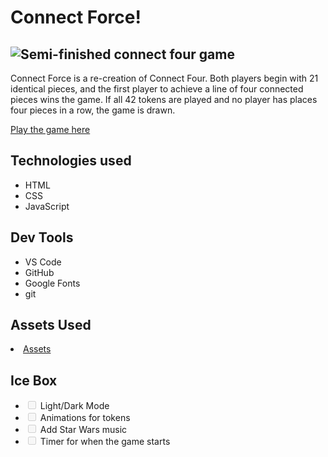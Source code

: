 <h1>Connect Force!</h1>

<h2>
<img src="https://i.imgur.com/Zsb37hI.png" alt="Semi-finished connect four game">
</h2>

<p>Connect Force is a re-creation of Connect Four. Both players begin with 21 identical pieces, and the first player to achieve a line of four connected pieces wins the game. If all 42 tokens are played and no player has places four pieces in a row, the game is drawn.</p>

<a href="https://juans-connect-four.netlify.app/" rel="nofollow">Play the game here</a>

<h2>Technologies used</h2>
<ul>
<li>HTML</li>
<li>CSS</li>
<li>JavaScript</li>
</ul>

<h2>Dev Tools</h2>

<ul>
<li>VS Code</li>
<li>GitHub</li>
<li>Google Fonts</li>
<li>git</li>
</ul>

<h2>Assets Used</h2>
<li>
<a href="https://github.com/juanm98/Connect-Four-Game/blob/main/Assets.md">Assets</a>
</li>


<h2>Ice Box</h2>

<ul class="contains-task-list">

<li class="task-list-item"><input type="checkbox" id="" disabled="" class="task-list-item-checkbox"> Light/Dark Mode</li>
<li class="task-list-item"><input type="checkbox" id="" disabled="" class="task-list-item-checkbox"> Animations for tokens</li>
<li class="task-list-item"><input type="checkbox" id="" disabled="" class="task-list-item-checkbox"> Add Star Wars music</li>
<li class="task-list-item"><input type="checkbox" id="" disabled="" class="task-list-item-checkbox"> Timer for when the game starts</li>
</ul>
